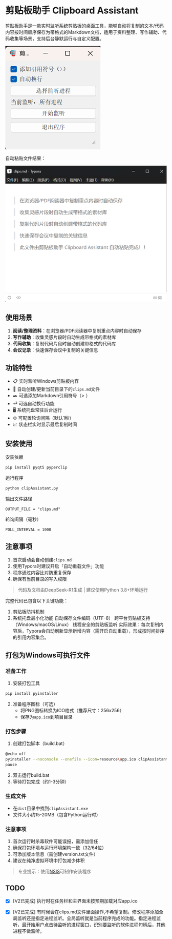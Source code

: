 # 剪贴板助手 Clipboard Assistant
剪贴板助手是一款实时监听系统剪贴板的桌面工具，能够自动将复制的文本/代码内容按时间顺序保存为带格式的Markdown文档，适用于资料整理、写作辅助、代码收集等场景，支持后台静默运行与自定义配置。

![界面预览](resource\screenshot.png)

自动粘贴文件结果：

![结果预览](resource\clips.png)

## 使用场景
1. **阅读/整理资料**：在浏览器/PDF阅读器中复制重点内容时自动保存
2. **写作辅助**：收集灵感片段时自动生成带格式的素材库
3. **代码收集**：复制代码片段时自动创建带格式的代码库
4. **会议记录**：快速保存会议中复制的关键信息

## 功能特性
- 📋 实时监听Windows剪贴板内容
- 📁 自动创建/更新当前目录下的`clips.md`文件
- ✒️ 可选添加Markdown引用符号（> ）
- ⏎ 可选自动换行功能
- 🖥 系统托盘常驻后台运行
- ⚙️ 可配置轮询间隔（默认1秒）
- 📈 状态栏实时显示最后复制时间

## 安装使用

安装依赖

```bash
pip install pyqt5 pyperclip
```

运行程序

```python
python clipAssistant.py
```

输出文件路径

```
OUTPUT_FILE = "clips.md"
```

轮询间隔（毫秒）

```
POLL_INTERVAL = 1000
```



## 注意事项
1. 首次启动会自动创建`clips.md`
2. 使用Typora时建议开启「自动重载文件」功能
3. 程序通过内容比对防重复保存
4. 确保有当前目录的写入权限

> 代码及文档由DeepSeek-R1生成 | 建议使用Python 3.8+环境运行

完整代码已包含以下关键功能：

1. 剪贴板防抖机制
2. 系统托盘最小化功能
自动保存文件编码（UTF-8）
跨平台剪贴板支持（Windows/macOS/Linux）
线程安全的剪贴板监听
实际效果：每次复制内容后，Typora会自动刷新显示新增内容（需开启自动重载），形成按时间排序的引用内容集合。

## 打包为Windows可执行文件

### 准备工作
1. 安装打包工具
```bash
pip install pyinstaller
```

2. 准备程序图标（可选）
   - 将PNG图标转换为ICO格式（推荐尺寸：256x256）
   - 保存为`app.ico`到项目目录

### 打包步骤
1. 创建打包脚本（build.bat）
```bash
@echo off
pyinstaller --noconsole --onefile --icon=resource\app.ico clipAssistant.py
pause
```

2. 双击运行build.bat
3. 等待打包完成（约1-3分钟）

### 生成文件
- 在`dist`目录中找到`clipAssistant.exe`
- 文件大小约15-20MB（包含Python运行时）

### 注意事项
1. 首次运行时杀毒软件可能误报，需添加信任
2. 确保打包环境与运行环境架构一致（32/64位）
3. 可添加版本信息（需创建version.txt文件）
4. 建议在纯净虚拟环境中打包减少体积

> 专业提示：使用[NSIS](https://nsis.sourceforge.io)可制作安装程序

## TODO
- [x] [V2已完成] 执行时在任务栏和主界面未按预期加载对应app.ico
- [x] [V2已完成] 有时候会在clips.md文件里面操作,不希望复制。修改程序添加全局监听还是指定进程监听。全局监听就是当前程序完成的功能。指定进程监听，最开始用户点击待监听的进程窗口，识别要监听的软件进程句柄后，其他进程不做监听。

